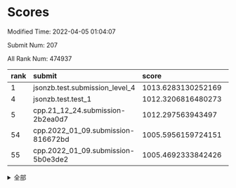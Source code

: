 # Scores

Modified Time: 2022-04-05 01:04:07

Submit Num: 207

All Rank Num: 474937

| rank |               submit               |       score        |       sigma        | pk_num |
| :--- | :--------------------------------- | :----------------- | :----------------- | :----- |
| 1    | jsonzb.test.submission_level_4     | 1013.6283130252169 | 0.8278311998524385 | 9175   |
| 4    | jsonzb.test.test_1                 | 1012.3206816480273 | 0.8137873321292131 | 9177   |
| 5    | cpp.21_12_24.submission-2b2ea0d7   | 1012.297563943497  | 0.8150616183883057 | 9181   |
| 54   | cpp.2022_01_09.submission-816672bd | 1005.5956159724151 | 0.7329832327882789 | 9176   |
| 55   | cpp.2022_01_09.submission-5b0e3de2 | 1005.4692333842426 | 0.7230267471440531 | 9179   |


<details>
<summary>全部</summary>

| rank |                 submit                 |       score        |       sigma        | pk_num |
| :--- | :------------------------------------- | :----------------- | :----------------- | :----- |
| 1    | jsonzb.test.submission_level_4         | 1013.6283130252169 | 0.8278311998524385 | 9175   |
| 2    | gobigger.level_3.submission_level_3_18 | 1012.5430280145183 | 0.7872888298362829 | 9178   |
| 3    | gobigger.level_3.submission_level_3_10 | 1012.3412908051519 | 0.7761170407248229 | 9178   |
| 4    | jsonzb.test.test_1                     | 1012.3206816480273 | 0.8137873321292131 | 9177   |
| 5    | cpp.21_12_24.submission-2b2ea0d7       | 1012.297563943497  | 0.8150616183883057 | 9181   |
| 6    | gobigger.level_3.submission_level_3_45 | 1011.4492027550929 | 0.7717488517846128 | 9175   |
| 7    | gobigger.level_3.submission_level_3_21 | 1011.4450667563499 | 0.7460116699436874 | 9179   |
| 8    | gobigger.level_3.submission_level_3_5  | 1011.1983876259692 | 0.7720371973596465 | 9174   |
| 9    | gobigger.level_3.submission_level_3_49 | 1011.1709582634406 | 0.7785049813710935 | 9179   |
| 10   | gobigger.level_3.submission_level_3_32 | 1011.1240344924197 | 0.7843730171854346 | 9177   |
| 11   | gobigger.level_3.submission_level_3_0  | 1010.7668655589763 | 0.7848302907829565 | 9180   |
| 12   | gobigger.level_3.submission_level_3_13 | 1010.6388882442973 | 0.7836752975514578 | 9182   |
| 13   | gobigger.level_3.submission_level_3_16 | 1010.5873738165988 | 0.7588500631181149 | 9172   |
| 14   | gobigger.level_3.submission_level_3_36 | 1010.5221613786956 | 0.7560232144656043 | 9177   |
| 15   | gobigger.level_3.submission_level_3_15 | 1010.521796873701  | 0.8347723304139556 | 9177   |
| 16   | gobigger.level_3.submission_level_3_2  | 1010.5152997758718 | 0.7477721284498188 | 9177   |
| 17   | gobigger.level_3.submission_level_3_1  | 1010.481450937206  | 0.7626789596162534 | 9172   |
| 18   | gobigger.level_3.submission_level_3_27 | 1010.3870684711862 | 0.7616196213702945 | 9175   |
| 19   | gobigger.level_3.submission_level_3_44 | 1010.2300264495519 | 0.7821657260620891 | 9176   |
| 20   | gobigger.level_3.submission_level_3_8  | 1010.2241331831777 | 0.7571599262486367 | 9182   |
| 21   | gobigger.level_3.submission_level_3_38 | 1010.1935995641454 | 0.7589332281017348 | 9180   |
| 22   | gobigger.level_3.submission_level_3_19 | 1010.1774315820008 | 0.7589065594219656 | 9174   |
| 23   | gobigger.level_3.submission_level_3_25 | 1010.163230859238  | 0.7444697279828725 | 9182   |
| 24   | gobigger.level_3.submission_level_3_12 | 1010.1508751274835 | 0.7674288981556455 | 9175   |
| 25   | gobigger.level_3.submission_level_3_31 | 1010.1383216423022 | 0.760773944343931  | 9175   |
| 26   | gobigger.level_3.submission_level_3_11 | 1010.1250589309997 | 0.7596260874549574 | 9175   |
| 27   | gobigger.level_3.submission_level_3_42 | 1010.066440670106  | 0.7780642567202853 | 9176   |
| 28   | gobigger.level_3.submission_level_3_4  | 1010.0547233013633 | 0.7361292865550628 | 9181   |
| 29   | gobigger.level_3.submission_level_3_35 | 1009.9856348023286 | 0.7469340637239278 | 9179   |
| 30   | gobigger.level_3.submission_level_3_6  | 1009.9316848517883 | 0.7896666506053241 | 9174   |
| 31   | gobigger.level_3.submission_level_3_37 | 1009.9290535840518 | 0.781356966745956  | 9179   |
| 32   | gobigger.level_3.submission_level_3_48 | 1009.8702118801532 | 0.7469843515502799 | 9174   |
| 33   | gobigger.level_3.submission_level_3_30 | 1009.6616346379569 | 0.7512081255102172 | 9177   |
| 34   | gobigger.level_3.submission_level_3_17 | 1009.5539336731292 | 0.7597226530924744 | 9180   |
| 35   | gobigger.level_3.submission_level_3_26 | 1009.5526944787753 | 0.7587201364690318 | 9176   |
| 36   | gobigger.level_3.submission_level_3_23 | 1009.4427204112699 | 0.7563251879265086 | 9174   |
| 37   | gobigger.level_3.submission_level_3_29 | 1009.28199581254   | 0.7552934101340624 | 9175   |
| 38   | gobigger.level_3.submission_level_3_20 | 1009.212784369431  | 0.7439356962254836 | 9181   |
| 39   | gobigger.level_3.submission_level_3_43 | 1009.1928492329697 | 0.7603812478324975 | 9174   |
| 40   | gobigger.level_3.submission_level_3_28 | 1009.1694683242558 | 0.7522545980001826 | 9180   |
| 41   | gobigger.level_3.submission_level_3_47 | 1009.1290426037295 | 0.7549407212984988 | 9175   |
| 42   | gobigger.level_3.submission_level_3_22 | 1009.1064507727699 | 0.7501801875560694 | 9177   |
| 43   | gobigger.level_3.submission_level_3_39 | 1008.9663046923175 | 0.7687311524223418 | 9178   |
| 44   | gobigger.level_3.submission_level_3_41 | 1008.864327231862  | 0.7554078931093661 | 9181   |
| 45   | gobigger.level_3.submission_level_3_46 | 1008.8589538925504 | 0.7319332070273665 | 9171   |
| 46   | gobigger.level_3.submission_level_3_34 | 1008.8475054558148 | 0.7469098732932535 | 9173   |
| 47   | gobigger.level_3.submission_level_3_14 | 1008.7081110917795 | 0.7723440165928476 | 9179   |
| 48   | gobigger.level_3.submission_level_3_7  | 1008.6706171332851 | 0.729259168568988  | 9176   |
| 49   | gobigger.level_3.submission_level_3_3  | 1008.5918952981699 | 0.7278693950194712 | 9181   |
| 50   | gobigger.level_3.submission_level_3_40 | 1008.5674795332804 | 0.7313518299224003 | 9177   |
| 51   | gobigger.level_3.submission_level_3_24 | 1008.451625038624  | 0.7277208074979788 | 9175   |
| 52   | gobigger.level_3.submission_level_3_9  | 1008.370445707867  | 0.7600099263970264 | 9173   |
| 53   | gobigger.level_3.submission_level_3_33 | 1007.7851751224422 | 0.7416163743319157 | 9175   |
| 54   | cpp.2022_01_09.submission-816672bd     | 1005.5956159724151 | 0.7329832327882789 | 9176   |
| 55   | cpp.2022_01_09.submission-5b0e3de2     | 1005.4692333842426 | 0.7230267471440531 | 9179   |
| 56   | gobigger.level_1.submission_level_1_5  | 1004.9918012570627 | 0.7067542082065845 | 9181   |
| 57   | gobigger.level_1.submission_level_1_28 | 1004.9683824187558 | 0.722054841626023  | 9182   |
| 58   | gobigger.level_1.submission_level_1_34 | 1004.8481126231502 | 0.7147658789881525 | 9180   |
| 59   | gobigger.level_1.submission_level_1_36 | 1004.7351627152005 | 0.7320744518359723 | 9173   |
| 60   | gobigger.level_1.submission_level_1_40 | 1004.5444880626635 | 0.7158021326055337 | 9175   |
| 61   | gobigger.level_1.submission_level_1_37 | 1004.463762488323  | 0.7123218312518809 | 9180   |
| 62   | gobigger.level_1.submission_level_1_48 | 1004.2375218959578 | 0.7219259646896893 | 9180   |
| 63   | gobigger.level_1.submission_level_1_49 | 1004.2258325562052 | 0.7088690342281293 | 9178   |
| 64   | gobigger.level_1.submission_level_1_31 | 1004.172104377622  | 0.7084872328053837 | 9178   |
| 65   | gobigger.level_1.submission_level_1_14 | 1004.1611364424477 | 0.7275536005343033 | 9179   |
| 66   | gobigger.level_1.submission_level_1_9  | 1004.0363084844697 | 0.7205326177487128 | 9177   |
| 67   | gobigger.level_1.submission_level_1_4  | 1004.0094496562431 | 0.7066753172683394 | 9177   |
| 68   | gobigger.level_1.submission_level_1_32 | 1004.0040139873765 | 0.7169483189754087 | 9179   |
| 69   | gobigger.level_1.submission_level_1_21 | 1003.9268838139576 | 0.7181608544388339 | 9178   |
| 70   | gobigger.level_1.submission_level_1_46 | 1003.8652122428583 | 0.7085665076971979 | 9177   |
| 71   | gobigger.level_1.submission_level_1_13 | 1003.8480650877354 | 0.7174206978036811 | 9179   |
| 72   | gobigger.level_1.submission_level_1_25 | 1003.8196233806789 | 0.7203338434367801 | 9172   |
| 73   | gobigger.level_1.submission_level_1_11 | 1003.8018020868951 | 0.7178396548319157 | 9173   |
| 74   | gobigger.level_1.submission_level_1_24 | 1003.7737740356874 | 0.7167587027457307 | 9178   |
| 75   | gobigger.level_1.submission_level_1_12 | 1003.5322859932012 | 0.7274193213929153 | 9180   |
| 76   | gobigger.level_1.submission_level_1_17 | 1003.5104695368532 | 0.7112475088373251 | 9177   |
| 77   | gobigger.level_1.submission_level_1_22 | 1003.4775294711916 | 0.7157046609409771 | 9180   |
| 78   | gobigger.level_1.submission_level_1_39 | 1003.220906409978  | 0.7186529717258356 | 9177   |
| 79   | gobigger.level_1.submission_level_1_47 | 1003.2166473108099 | 0.7183335359216446 | 9181   |
| 80   | gobigger.level_1.submission_level_1_3  | 1003.2126216758702 | 0.708478760054911  | 9176   |
| 81   | gobigger.level_1.submission_level_1_41 | 1003.2009042741106 | 0.7131815727847559 | 9177   |
| 82   | gobigger.level_1.submission_level_1_23 | 1003.1762155168345 | 0.7163163577046654 | 9178   |
| 83   | gobigger.level_1.submission_level_1_10 | 1003.1423334040019 | 0.7064016755500305 | 9177   |
| 84   | gobigger.level_1.submission_level_1_15 | 1002.9640586018218 | 0.7333236499468724 | 9178   |
| 85   | gobigger.level_1.submission_level_1_29 | 1002.9455792695231 | 0.7125763114956112 | 9181   |
| 86   | gobigger.level_1.submission_level_1_2  | 1002.9263018840826 | 0.711674117100275  | 9180   |
| 87   | gobigger.level_1.submission_level_1_45 | 1002.8910734755322 | 0.710707396067128  | 9177   |
| 88   | gobigger.level_1.submission_level_1_35 | 1002.875309838297  | 0.7124761706081628 | 9181   |
| 89   | gobigger.level_1.submission_level_1_27 | 1002.8559842059638 | 0.706124834407171  | 9180   |
| 90   | gobigger.level_1.submission_level_1_8  | 1002.8181662466255 | 0.7194576748510585 | 9174   |
| 91   | gobigger.level_1.submission_level_1_20 | 1002.7685418335897 | 0.715553797278171  | 9181   |
| 92   | gobigger.level_1.submission_level_1_6  | 1002.7556197655056 | 0.7253691401189777 | 9173   |
| 93   | gobigger.level_1.submission_level_1_26 | 1002.7151487265464 | 0.7126443056561287 | 9178   |
| 94   | gobigger.level_1.submission_level_1_16 | 1002.6941201895698 | 0.7207218063193236 | 9173   |
| 95   | gobigger.level_1.submission_level_1_44 | 1002.6553211177297 | 0.7153683404665966 | 9176   |
| 96   | gobigger.level_1.submission_level_1_38 | 1002.6174228335865 | 0.7147789395811855 | 9176   |
| 97   | gobigger.level_1.submission_level_1_30 | 1002.5408453838784 | 0.7222767625835004 | 9177   |
| 98   | gobigger.level_1.submission_level_1_7  | 1002.5001377596367 | 0.732051773305712  | 9178   |
| 99   | gobigger.level_1.submission_level_1_42 | 1002.3251733175301 | 0.7201985019983571 | 9176   |
| 100  | gobigger.level_1.submission_level_1_33 | 1002.2626285031034 | 0.7112336564559815 | 9170   |
| 101  | gobigger.level_1.submission_level_1_19 | 1002.2299758280275 | 0.7163497288192214 | 9179   |
| 102  | gobigger.level_1.submission_level_1_0  | 1002.1005492611426 | 0.7130249261918099 | 9179   |
| 103  | gobigger.level_1.submission_level_1_18 | 1002.0135479112749 | 0.7110841023167438 | 9177   |
| 104  | gobigger.level_1.submission_level_1_1  | 1001.8188661860318 | 0.7098194404568344 | 9177   |
| 105  | gobigger.level_1.submission_level_1_43 | 1001.3693167302449 | 0.7145638907818027 | 9177   |
| 106  | gobigger.random.submission_random_39   | 997.9260736762845  | 0.7073235917180505 | 9179   |
| 107  | gobigger.random.submission_random_27   | 997.5814953105346  | 0.7148653296021643 | 9180   |
| 108  | gobigger.random.submission_random_49   | 997.2430322011323  | 0.7122204536030754 | 9173   |
| 109  | gobigger.random.submission_random_21   | 997.1968413488339  | 0.7085286778292029 | 9180   |
| 110  | gobigger.random.submission_random_35   | 997.0421914047977  | 0.705163550473983  | 9181   |
| 111  | gobigger.random.submission_random_16   | 996.9814919880916  | 0.7158828445332253 | 9177   |
| 112  | gobigger.random.submission_random_28   | 996.9403831994331  | 0.7187558935454418 | 9177   |
| 113  | gobigger.random.submission_random_38   | 996.9212452091839  | 0.7119579408644994 | 9178   |
| 114  | gobigger.random.submission_random_25   | 996.7917475620741  | 0.6996397758419459 | 9179   |
| 115  | gobigger.random.submission_random_45   | 996.6728582763161  | 0.6992616847113029 | 9179   |
| 116  | gobigger.random.submission_random_3    | 996.6685913927589  | 0.7054402575888113 | 9176   |
| 117  | gobigger.random.submission_random_18   | 996.6441292473554  | 0.7192939457581377 | 9181   |
| 118  | gobigger.random.submission_random_34   | 996.5281426877817  | 0.7021560850327566 | 9175   |
| 119  | gobigger.random.submission_random_4    | 996.4952073666645  | 0.6992255465699049 | 9180   |
| 120  | gobigger.random.submission_random_41   | 996.4787778400552  | 0.7017316136107364 | 9176   |
| 121  | gobigger.random.submission_random_10   | 996.4297352828735  | 0.7102114091516455 | 9182   |
| 122  | gobigger.random.submission_random_9    | 996.357593807853   | 0.713387443340171  | 9179   |
| 123  | gobigger.random.submission_random_42   | 996.3543836265698  | 0.7147174580308241 | 9179   |
| 124  | gobigger.random.submission_random_33   | 996.3269353251501  | 0.7121478158698413 | 9180   |
| 125  | gobigger.random.submission_random_8    | 996.3183024119741  | 0.7064020449095362 | 9180   |
| 126  | gobigger.random.submission_random_0    | 996.2916670768012  | 0.7057027000713856 | 9176   |
| 127  | gobigger.random.submission_random_14   | 996.2639183589421  | 0.7088474893585567 | 9176   |
| 128  | gobigger.random.submission_random_30   | 996.2251218537964  | 0.7032986383249837 | 9174   |
| 129  | gobigger.random.submission_random_19   | 996.219296836868   | 0.7032498111735062 | 9183   |
| 130  | gobigger.random.submission_random_46   | 996.2087349037668  | 0.6888256155673201 | 9177   |
| 131  | gobigger.random.submission_random_31   | 996.1964874864295  | 0.7126164839173517 | 9177   |
| 132  | gobigger.random.submission_random_44   | 996.1933365748257  | 0.7120337515658353 | 9179   |
| 133  | gobigger.random.submission_random_1    | 996.1686248515102  | 0.7058881231416715 | 9173   |
| 134  | gobigger.random.submission_random_36   | 996.1658716836796  | 0.7096096314178527 | 9180   |
| 135  | gobigger.random.submission_random_37   | 996.0691319044893  | 0.7092707026096331 | 9182   |
| 136  | gobigger.random.submission_random_5    | 996.0376194881045  | 0.7131201825059507 | 9180   |
| 137  | gobigger.random.submission_random_13   | 995.9497992986692  | 0.7080341141554571 | 9180   |
| 138  | gobigger.random.submission_random_23   | 995.9268809079006  | 0.696889655609415  | 9174   |
| 139  | gobigger.random.submission_random_26   | 995.8986616753998  | 0.7020949904655439 | 9176   |
| 140  | gobigger.random.submission_random_48   | 995.8617097006133  | 0.7037274173419532 | 9184   |
| 141  | gobigger.random.submission_random_2    | 995.8390991979618  | 0.719515674998607  | 9177   |
| 142  | gobigger.random.submission_random_47   | 995.7119843577922  | 0.7029412866986935 | 9176   |
| 143  | gobigger.random.submission_random_22   | 995.6565621255165  | 0.7060923903079706 | 9177   |
| 144  | gobigger.random.submission_random_17   | 995.5538929525877  | 0.7367370543693986 | 9176   |
| 145  | gobigger.random.submission_random_11   | 995.5479908653164  | 0.7153434817475636 | 9177   |
| 146  | gobigger.random.submission_random_7    | 995.4831444891353  | 0.7139249907977548 | 9180   |
| 147  | gobigger.random.submission_random_12   | 995.3500157007246  | 0.7194846065410891 | 9182   |
| 148  | gobigger.random.submission_random_32   | 995.3099437324316  | 0.7122901010082183 | 9175   |
| 149  | gobigger.random.submission_random_15   | 995.2483804878365  | 0.7088544978598481 | 9176   |
| 150  | gobigger.random.submission_random_43   | 995.0596997334698  | 0.7037029446986264 | 9174   |
| 151  | gobigger.random.submission_random_24   | 994.9558076744194  | 0.7185972864189021 | 9181   |
| 152  | gobigger.random.submission_random_20   | 994.9210798971792  | 0.7156222087805157 | 9174   |
| 153  | gobigger.random.submission_random_40   | 994.8807446888645  | 0.7124615108286677 | 9179   |
| 154  | gobigger.random.submission_random_29   | 994.5844785483081  | 0.712305557047773  | 9182   |
| 155  | gobigger.level_2.submission_level_2_0  | 994.281852132856   | 0.7458589289277361 | 9175   |
| 156  | gobigger.random.submission_random_6    | 994.2264033041535  | 0.7272244995200786 | 9178   |
| 157  | gobigger.level_2.submission_level_2_27 | 994.1688362697622  | 0.7206633547481424 | 9179   |
| 158  | gobigger.level_2.submission_level_2_6  | 993.8870139884131  | 0.7395735774212552 | 9181   |
| 159  | gobigger.level_2.submission_level_2_13 | 993.6434012350176  | 0.7208194372515785 | 9176   |
| 160  | gobigger.level_2.submission_level_2_20 | 993.6008870251504  | 0.720147610591596  | 9181   |
| 161  | gobigger.level_2.submission_level_2_39 | 992.9784900012036  | 0.7441735930522049 | 9184   |
| 162  | gobigger.level_2.submission_level_2_17 | 992.933336925642   | 0.7300036311974608 | 9173   |
| 163  | gobigger.level_2.submission_level_2_23 | 992.9330674572946  | 0.732932343583489  | 9175   |
| 164  | gobigger.level_2.submission_level_2_9  | 992.862822057698   | 0.7373797978286163 | 9179   |
| 165  | gobigger.level_2.submission_level_2_33 | 992.7980332446787  | 0.7377424175167495 | 9175   |
| 166  | gobigger.level_2.submission_level_2_49 | 992.7315703239675  | 0.7369814868271631 | 9180   |
| 167  | gobigger.level_2.submission_level_2_43 | 992.5844333041092  | 0.7358381027725758 | 9178   |
| 168  | gobigger.level_2.submission_level_2_22 | 992.5802668887462  | 0.7346977236075429 | 9176   |
| 169  | gobigger.level_2.submission_level_2_31 | 992.5583805528391  | 0.7394723171834624 | 9179   |
| 170  | gobigger.level_2.submission_level_2_46 | 992.5514945154912  | 0.7365888301642033 | 9180   |
| 171  | gobigger.level_2.submission_level_2_29 | 992.5300941105659  | 0.727262182851208  | 9182   |
| 172  | gobigger.level_2.submission_level_2_34 | 992.509730234632   | 0.7264288361262673 | 9177   |
| 173  | gobigger.level_2.submission_level_2_38 | 992.4087682285044  | 0.739917780909177  | 9179   |
| 174  | gobigger.level_2.submission_level_2_15 | 992.3438555703194  | 0.7503440777031609 | 9174   |
| 175  | gobigger.level_2.submission_level_2_48 | 992.2809275984697  | 0.7481506978058395 | 9178   |
| 176  | gobigger.level_2.submission_level_2_7  | 992.2431033776642  | 0.7537135241089629 | 9181   |
| 177  | gobigger.level_2.submission_level_2_24 | 992.1888346513406  | 0.7490045558089312 | 9176   |
| 178  | gobigger.level_2.submission_level_2_10 | 992.0803670379128  | 0.755258528904748  | 9175   |
| 179  | gobigger.level_2.submission_level_2_12 | 992.0677145205042  | 0.7687647098277647 | 9176   |
| 180  | gobigger.level_2.submission_level_2_21 | 992.0577650474846  | 0.7254582027778317 | 9180   |
| 181  | gobigger.level_2.submission_level_2_42 | 992.0456411516079  | 0.7370237019620973 | 9175   |
| 182  | gobigger.level_2.submission_level_2_2  | 991.991926642479   | 0.750463711742714  | 9175   |
| 183  | gobigger.level_2.submission_level_2_19 | 991.9815533943456  | 0.7398623071516537 | 9179   |
| 184  | gobigger.level_2.submission_level_2_37 | 991.928262840953   | 0.7241265799778548 | 9175   |
| 185  | gobigger.level_2.submission_level_2_25 | 991.8752204177697  | 0.7502638114985961 | 9173   |
| 186  | gobigger.level_2.submission_level_2_18 | 991.8379589585945  | 0.7248052298270602 | 9176   |
| 187  | gobigger.level_2.submission_level_2_26 | 991.7648520362764  | 0.7429016193675277 | 9174   |
| 188  | gobigger.level_2.submission_level_2_47 | 991.7177881206791  | 0.7536610140653687 | 9178   |
| 189  | gobigger.level_2.submission_level_2_32 | 991.6829558528058  | 0.746046132692252  | 9176   |
| 190  | gobigger.level_2.submission_level_2_35 | 991.6242917118525  | 0.742390796915332  | 9176   |
| 191  | gobigger.level_2.submission_level_2_41 | 991.6242168896093  | 0.749552435792109  | 9181   |
| 192  | gobigger.level_2.submission_level_2_40 | 991.5010646619572  | 0.7624604506934396 | 9179   |
| 193  | gobigger.level_2.submission_level_2_30 | 991.4984715606637  | 0.7625126300457407 | 9173   |
| 194  | gobigger.level_2.submission_level_2_4  | 991.4713527735827  | 0.734982750886911  | 9172   |
| 195  | gobigger.level_2.submission_level_2_8  | 991.3625759837108  | 0.770427858026093  | 9180   |
| 196  | gobigger.level_2.submission_level_2_11 | 991.3517010408461  | 0.754635610477508  | 9182   |
| 197  | gobigger.level_2.submission_level_2_1  | 991.3378065125524  | 0.7465561003754759 | 9177   |
| 198  | gobigger.level_2.submission_level_2_3  | 991.2050159237182  | 0.7431537026160705 | 9178   |
| 199  | gobigger.level_2.submission_level_2_45 | 991.1019919699607  | 0.7465115016405333 | 9181   |
| 200  | gobigger.level_2.submission_level_2_36 | 991.0574961504693  | 0.7753205996263042 | 9176   |
| 201  | gobigger.level_2.submission_level_2_44 | 991.051298574177   | 0.7627926932501435 | 9175   |
| 202  | gobigger.level_2.submission_level_2_14 | 991.0490725264735  | 0.7351893797463728 | 9180   |
| 203  | gobigger.level_2.submission_level_2_28 | 990.8870475223127  | 0.7674341204463486 | 9173   |
| 204  | gobigger.level_2.submission_level_2_5  | 990.1840609794834  | 0.762037416523997  | 9184   |
| 205  | gobigger.level_2.submission_level_2_16 | 989.8262483403612  | 0.7845627095465053 | 9179   |
| 206  | gobigger.none.submission_none_1        | 977.338763539366   | 1.3180313418215686 | 9181   |
| 207  | gobigger.none.submission_none_0        | 976.2335274216849  | 1.4464050866328262 | 9181   |

</details>